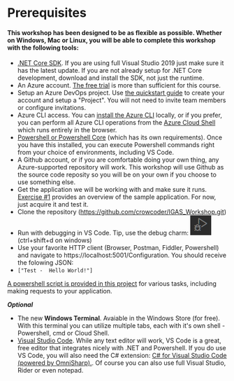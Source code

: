 # Prerequisites

#### This workshop has been designed to be as flexible as possible. Whether on Windows, Mac or Linux, you will be able to complete this workshop with the following tools:

* [.NET Core SDK](https://dotnet.microsoft.com/download/dotnet-core/3.1). If you are using full Visual Studio 2019 just make sure it has the latest update. If you are not already setup for .NET Core development, download and install the SDK, not just the runtime.
* An Azure account. [The free trial](https://azure.microsoft.com/en-us/free/) is more than sufficient for this course.
* Setup an Azure DevOps project. Use [the quickstart guide](https://docs.microsoft.com/en-us/azure/devops/user-guide/sign-up-invite-teammates?view=azure-devops) to create your account and setup a "Project". You will not need to invite team members or configure invitations.
* Azure CLI access. You can [install the Azure CLI](https://docs.microsoft.com/en-us/cli/azure/install-azure-cli?view=azure-cli-latest) locally, or if you prefer, you can perform all Azure CLI operations from the [Azure Cloud Shell](https://shell.azure.com) which runs entirely in the browser. 
* [Powershell or Powershell Core](https://docs.microsoft.com/en-us/powershell/azure/install-az-ps?view=azps-3.0.0) (which has its own requirements). Once you have this installed, you can execute Powershell commands right from your choice of environments, including VS Code.
* A Github account, or if you are comfortable doing your own thing, any Azure-supported repository will work. This workshop will use Github as the source code reposity so you will be on your own if you choose to use something else.
* Get the application we will be working with and make sure it runs. [Exercise #1](.\exercise_1.md) provides an overview of the sample application. For now, just acquire it and test it.
 * Clone the repository (https://github.com/crowcoder/IGAS_Workshop.git)
 * Run with debugging in VS Code. Tip, use the debug charm: ![debug charm](.\img\debug.png) (ctrl+shift+d on windows)
 * Use your favorite HTTP client (Browser, Postman, Fiddler, Powershell) and navigate to https://localhost:5001/Configuration. You should receive the folowing  JSON:
  * `["Test -  Hello World!"]`

  [A powershell script is provided in this project](../scripts/workshop.ps1) for various tasks, including making requests to your application.
 
***Optional***
* The new **Windows Terminal**. Avaiable in the Windows Store (for free). With this terminal you can utilize multiple tabs, each with it's own shell - Powershell, cmd or Cloud Shell.
* [Visual Studio Code](https://code.visualstudio.com/). While any text editor will work, VS Code is a great, free editor that integrates nicely with .NET and Powershell. If you do use VS Code, you will also need the C# extension: [C# for Visual Studio Code (powered by OmniSharp).](https://marketplace.visualstudio.com/items?itemName=ms-dotnettools.csharp). Of course you can also use full Visual Studio, Rider or even notepad. 